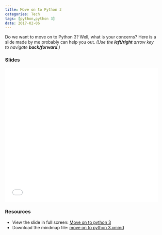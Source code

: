 ```yaml
---
title: Move on to Python 3
categories: Tech
tags: [python,python 3]
date: 2017-02-06
---
```


Do we want to move on to Python 3? Well, what is your concerns? Here is a slide made by me probably can help you out.  *(Use the **left/right** arrow key to navigate **back/forward**.)*

### Slides

<iframe src="/files/slides/move-on-to-python-3.html" width="100%" height="440px" frameborder="0" scrolling="no"> </iframe>

### Resources
- View the slide in full screen: [Move on to python 3](/files/slides/move-on-to-python-3.html)
- Download the mindmap file: [move on to python 3.xmind](/files/Move-on-to-python3.xmind)
